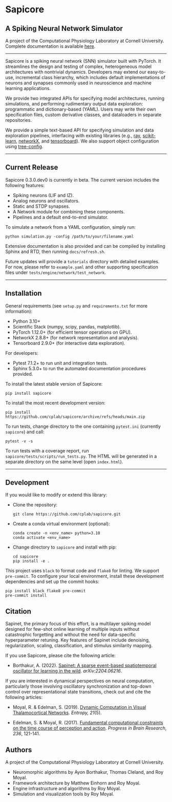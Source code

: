 Sapicore
========

A Spiking Neural Network Simulator
----------------------------------

A project of the Computational Physiology Laboratory at Cornell University.
Complete documentation is available [here](https://cplab.github.io/sapicore/index.html>).

-----------------

Sapicore is a spiking neural network (SNN) simulator built with PyTorch. It streamlines
the design and testing of complex, heterogeneous model architectures with nontrivial dynamics.
Developers may extend our easy-to-use, incremental class hierarchy, which includes default
implementations of neurons and synapses commonly used in neuroscience and machine learning applications.

We provide two integrated APIs for specifying model architectures, running simulations, and
performing rudimentary output data exploration: programmatic and dictionary-based (YAML).
Users may write their own specification files, custom derivative classes, and dataloaders in separate
repositories.

We provide a simple text-based API for specifying simulation and data exploration pipelines,
interfacing with existing libraries (e.g.,
[ray](https://docs.ray.io/en/latest/ray-core/walkthrough.html),
[scikit-learn](https://scikit-learn.org/stable/), [networkX](https://networkx.org/), and
[tensorboard](https://pytorch.org/docs/stable/tensorboard.html)).
We also support object configuration using [tree-config](https://github.com/matham/tree-config/>).

***

Current Release
---------------
Sapicore 0.3.0.dev0 is currently in beta. The current version includes the following features:

* Spiking neurons (LIF and IZ).
* Analog neurons and oscillators.
* Static and STDP synapses.
* A Network module for combining these components.
* Pipelines and a default end-to-end simulator.

To simulate a network from a YAML configuration, simply run:

    python simulation.py -config /path/to/your/filename.yaml

Extensive documentation is also provided and can be compiled by installing Sphinx and RTD,
then running `docs/refresh.sh`.

Future updates will provide a `tutorials` directory with detailed examples. For now, please refer to `example.yaml`
and other supporting specification files under `tests/engine/network/test_network`.

***

Installation
------------
General requirements (see ``setup.py`` and ``requirements.txt`` for more information):

* Python 3.10+
* Scientific Stack (numpy, scipy, pandas, matplotlib).
* PyTorch 1.12.0+ (for efficient tensor operations on GPU).
* NetworkX 2.8.8+ (for network representation and analysis).
* Tensorboard 2.9.0+ (for interactive data exploration).

For developers:
* Pytest 7.1.2+ to run unit and integration tests.
* Sphinx 5.3.0+ to run the automated documentation procedures provided.

To install the latest stable version of Sapicore:

	pip install sapicore

To install the most recent development version:

	pip install https://github.com/cplab/sapicore/archive/refs/heads/main.zip

To run tests, change directory to the one containing `pytest.ini` (currently `sapicore`) and call:

    pytest -v -s

To run tests with a coverage report, run `sapicore/tests/scripts/run_tests.py`.
The HTML will be generated in a separate directory on the same level (open `index.html`).

***

Development
-----------
If you would like to modify or extend this library:

* Clone the repository:

      git clone https://github.com/cplab/sapicore.git

* Create a conda virtual environment (optional):

      conda create -n <env_name> python=3.10
      conda activate <env_name>

* Change directory to `sapicore` and install with pip:

      cd sapicore
      pip install -e .

This project uses ``black`` to format code and ``flake8`` for linting. We support ``pre-commit``.
To configure your local environment, install these development dependencies and set up the commit hooks:

	pip install black flake8 pre-commit
	pre-commit install

Citation
--------
Sapinet, the primary focus of this effort, is a multilayer spiking model designed for few-shot online learning of
multiple inputs without catastrophic forgetting and without the need for data-specific hyperparameter
retuning. Key features of Sapinet include denoising, regularization, scaling, classification, and stimulus
similarity mapping.

If you use Sapicore, please cite the following article:

* Borthakur, A. (2022). [Sapinet: A sparse event-based spatiotemporal oscillator for learning in the
wild](https://arxiv.org/abs/2204.06216). <i>arXiv:2204.06216</i>.

If you are interested in dynamical perspectives on neural computation, particularly those involving
oscillatory synchronization and top-down control over representational state transitions,
check out and cite the following articles:

* Moyal, R. & Edelman, S. (2019). [Dynamic Computation in Visual Thalamocortical
Networks](https://www.mdpi.com/1099-4300/21/5/500). <i>Entropy, 21</i>(5).


* Edelman, S. & Moyal, R. (2017). [Fundamental computational constraints on the time course of perception and
action](https://www.sciencedirect.com/science/article/abs/pii/S007961231730050X).
<i>Progress in Brain Research, 236</i>, 121-141.

Authors
-------
A project of the Computational Physiology Laboratory at Cornell University.

- Neuromorphic algorithms by Ayon Borthakur, Thomas Cleland, and Roy Moyal.
- Framework architecture by Matthew Einhorn and Roy Moyal.
- Engine infrastructure and algorithms by Roy Moyal.
- Simulation and visualization tools by Roy Moyal.
